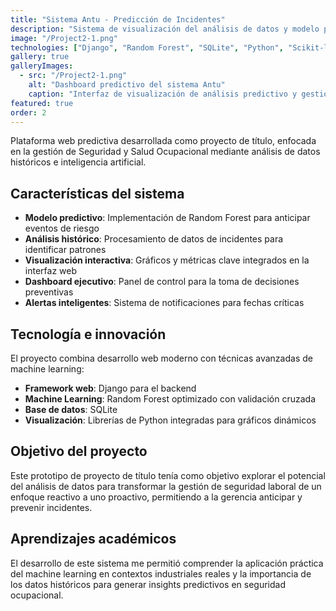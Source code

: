 ```yaml
---
title: "Sistema Antu - Predicción de Incidentes"
description: "Sistema de visualización del análisis de datos y modelo predictivo para la Gerencia de Seguridad y Salud Ocupacional."
image: "/Project2-1.png"
technologies: ["Django", "Random Forest", "SQLite", "Python", "Scikit-learn"]
gallery: true
galleryImages:
  - src: "/Project2-1.png"
    alt: "Dashboard predictivo del sistema Antu"
    caption: "Interfaz de visualización de análisis predictivo y gestión de incidentes"
featured: true
order: 2
---
```


Plataforma web predictiva desarrollada como proyecto de título, enfocada en la gestión de Seguridad y Salud Ocupacional mediante análisis de datos históricos e inteligencia artificial.

## Características del sistema

- **Modelo predictivo**: Implementación de Random Forest para anticipar eventos de riesgo
- **Análisis histórico**: Procesamiento de datos de incidentes para identificar patrones
- **Visualización interactiva**: Gráficos y métricas clave integrados en la interfaz web
- **Dashboard ejecutivo**: Panel de control para la toma de decisiones preventivas
- **Alertas inteligentes**: Sistema de notificaciones para fechas críticas

## Tecnología e innovación

El proyecto combina desarrollo web moderno con técnicas avanzadas de machine learning:

- **Framework web**: Django para el backend
- **Machine Learning**: Random Forest optimizado con validación cruzada
- **Base de datos**: SQLite
- **Visualización**: Librerías de Python integradas para gráficos dinámicos

## Objetivo del proyecto

Este prototipo de proyecto de título tenía como objetivo explorar el potencial del análisis de datos para transformar la gestión de seguridad laboral de un enfoque reactivo a uno proactivo, permitiendo a la gerencia anticipar y prevenir incidentes.

## Aprendizajes académicos

El desarrollo de este sistema me permitió comprender la aplicación práctica del machine learning en contextos industriales reales y la importancia de los datos históricos para generar insights predictivos en seguridad ocupacional.